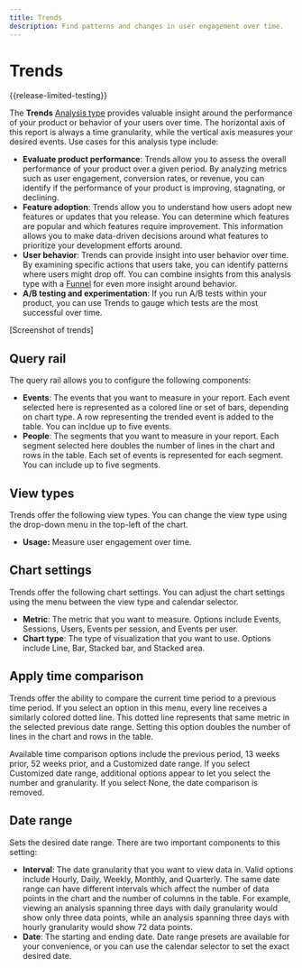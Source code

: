 ```yaml
---
title: Trends
description: Find patterns and changes in user engagement over time.
---
```

# Trends

{{release-limited-testing}}

The **Trends** [Analysis type](overview.md) provides valuable insight around the performance of your product or behavior of your users over time. The horizontal axis of this report is always a time granularity, while the vertical axis measures your desired events. Use cases for this analysis type include:

* **Evaluate product performance**: Trends allow you to assess the overall performance of your product over a given period. By analyzing metrics such as user engagement, conversion rates, or revenue, you can identify if the performance of your product is improving, stagnating, or declining.
* **Feature adoption**: Trends allow you to understand how users adopt new features or updates that you release. You can determine which features are popular and which features require improvement. This information allows you to make data-driven decisions around what features to prioritize your development efforts around.
* **User behavior**: Trends can provide insight into user behavior over time. By examining specific actions that users take, you can identify patterns where users might drop off. You can combine insights from this analysis type with a [Funnel](funnel.md) for even more insight around behavior.
* **A/B testing and experimentation**: If you run A/B tests within your product, you can use Trends to gauge which tests are the most successful over time.

[Screenshot of trends]

## Query rail

The query rail allows you to configure the following components:

* **Events**: The events that you want to measure in your report. Each event selected here is represented as a colored line or set of bars, depending on chart type. A row representing the trended event is added to the table. You can incldue up to five events.
* **People**: The segments that you want to measure in your report. Each segment selected here doubles the number of lines in the chart and rows in the table. Each set of events is represented for each segment. You can include up to five segments.

## View types

Trends offer the following view types. You can change the view type using the drop-down menu in the top-left of the chart.

* **Usage:** Measure user engagement over time.

## Chart settings

Trends offer the following chart settings. You can adjust the chart settings using the menu between the view type and calendar selector.

* **Metric**: The metric that you want to measure. Options include Events, Sessions, Users, Events per session, and Events per user.
* **Chart type**: The type of visualization that you want to use. Options include Line, Bar, Stacked bar, and Stacked area.

## Apply time comparison

Trends offer the ability to compare the current time period to a previous time period. If you select an option in this menu, every line receives a similarly colored dotted line. This dotted line represents that same metric in the selected previous date range. Setting this option doubles the number of lines in the chart and rows in the table.

Available time comparison options include the previous period, 13 weeks prior, 52 weeks prior, and a Customized date range. If you select Customized date range, additional options appear to let you select the number and granularity. If you select None, the date comparison is removed.

## Date range

Sets the desired date range. There are two important components to this setting:

* **Interval**: The date granularity that you want to view data in. Valid options include Hourly, Daily, Weekly, Monthly, and Quarterly. The same date range can have different intervals which affect the number of data points in the chart and the number of columns in the table. For example, viewing an analysis spanning three days with daily granularity would show only three data points, while an analysis spanning three days with hourly granularity would show 72 data points.
* **Date**: The starting and ending date. Date range presets are available for your convenience, or you can use the calendar selector to set the exact desired date.

